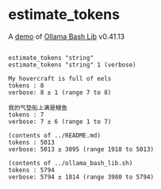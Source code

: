 # estimate_tokens

A [demo](../README.md#demos) of [Ollama Bash Lib](https://github.com/attogram/ollama-bash-lib) v0.41.13
```

estimate_tokens "string"
estimate_tokens "string" 1 (verbose)

My hovercraft is full of eels
tokens : 8
verbose: 8 ± 1 (range 7 to 8)

我的气垫船上满是鳗鱼
tokens : 7
verbose: 7 ± 6 (range 1 to 7)

(contents of ../README.md)
tokens : 5013
verbose: 5013 ± 3095 (range 1918 to 5013)

(contents of ../ollama_bash_lib.sh)
tokens : 5794
verbose: 5794 ± 1814 (range 3980 to 5794)
```
